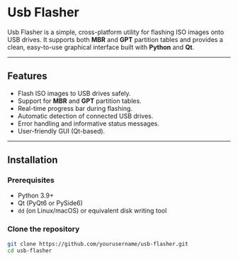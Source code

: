 # Usb Flasher

Usb Flasher is a simple, cross-platform utility for flashing ISO images onto USB drives. It supports both **MBR** and **GPT** partition tables and provides a clean, easy-to-use graphical interface built with **Python** and **Qt**.

---

## Features

- Flash ISO images to USB drives safely.
- Support for **MBR** and **GPT** partition tables.
- Real-time progress bar during flashing.
- Automatic detection of connected USB drives.
- Error handling and informative status messages.
- User-friendly GUI (Qt-based).

---

## Installation

### Prerequisites

- Python 3.9+
- Qt (PyQt6 or PySide6)
- `dd` (on Linux/macOS) or equivalent disk writing tool

### Clone the repository

```bash
git clone https://github.com/yourusername/usb-flasher.git
cd usb-flasher
```
